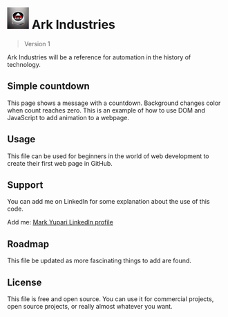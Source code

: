 <h1><img src="./logo12.jpg" alt=personal logo" width=50> Ark Industries</h1>

> Version 1

Ark Industries will be a reference for automation in the history of technology.

## Simple countdown

This page shows a message with a countdown. Background changes color when count reaches zero. 
This is an example of how to use DOM and JavaScript to add animation to a webpage.

## Usage

This file can be used for beginners in the world of web development to create their first web page in GitHub.

## Support

You can add me on LinkedIn for some explanation about the use of this code.  
<p>Add me: <a href="https://www.linkedin.com/in/markyupariruiz/" target="_blank">Mark Yupari LinkedIn profile</a></p>

## Roadmap

This file be updated as more fascinating things to add are found.

## License

This file is free and open source. You can use it for commercial projects, open source projects, or really almost whatever you want.
